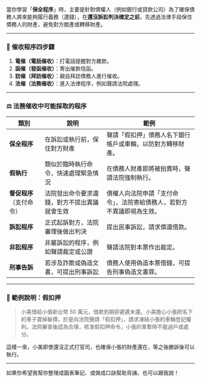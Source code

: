 當你學習「**保全程序**」時，主要是針對債權人（例如銀行或貸款公司）為了確保債務人將來能夠履行義務（還錢），在**還沒訴訟判決確定之前**，先透過法律手段保住債務人的財產，避免對方脫產或轉移財產。

---

### 📘 催收程序四步驟
1. **電催（電話催收）**：打電話提醒對方繳款。
2. **函催（發函催收）**：寄出催款信函。
3. **訪催（拜訪催收）**：親自拜訪債務人進行催收。
4. **法催（法務催收）**：進入法律程序，例如聲請法院處理。

---

### ⚖️ 法務催收中可能採取的程序

| 類別 | 說明 | 範例 |
|------|------|------|
| **保全程序** | 在訴訟或執行前，保住對方財產 | 聲請「假扣押」債務人名下銀行帳戶或車輛，以防對方轉移財產。 |
| **假執行** | 類似於臨時執行命令，快速處理緊急情況 | 在債務人財產即將被拍賣時，聲請法院強制執行。 |
| **督促程序**（支付命令） | 法院發出命令要求還錢，對方不提出異議就會生效 | 債權人向法院申請「支付命令」，法院寄給債務人，若對方不異議即視為生效。 |
| **訴訟程序** | 正式起訴對方，法院審理後做出判決 | 提出民事訴訟，請求償還借款。 |
| **非訟程序** | 非屬訴訟的程序，例如聲請裁定或公證 | 聲請法院對本票作出裁定。 |
| **刑事告訴** | 若涉及詐欺或偽造文書，可提出刑事訴訟 | 債務人使用偽造本票借錢，可提告刑事偽造文書罪。 |

---

### 🎯 範例說明：假扣押

> 小美借給小張新台幣 50 萬元，借款到期卻遲遲未還。小美擔心小張把名下的車子賣掉躲債，於是向法院聲請「假扣押」，請求凍結小張的車輛登記權利。法院審查後認為合理，核准假扣押命令，小張的車暫時不能過戶或處分。

這樣一來，小美即使還沒正式打官司，也確保小張的財產還在，等之後勝訴後可以執行。

---

如果你希望我幫你整理成圖表筆記、或做成口訣幫助背誦，也可以跟我說！